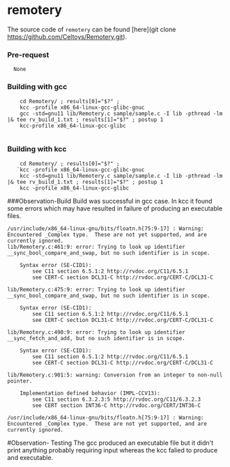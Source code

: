 # remotery

The source code of `remotery` can be found [here](git clone https://github.com/Celtoys/Remotery.git).

### Pre-request
```
  None    
```

### Building with gcc
```
    cd Remotery/ ; results[0]="$?" ;
    kcc -profile x86_64-linux-gcc-glibc-gnuc
    gcc -std=gnu11 lib/Remotery.c sample/sample.c -I lib -pthread -lm |& tee rv_build_1.txt ; results[1]="$?" ; postup 1
    kcc-profile x86_64-linux-gcc-glibc
    
````    


### Building with kcc
```
    cd Remotery/ ; results[0]="$?" ;
   `kcc -profile x86_64-linux-gcc-glibc-gnuc
    kcc -std=gnu11 lib/Remotery.c sample/sample.c -I lib -pthread -lm |& tee rv_build_1.txt ; results[1]="$?" ; postup 1
    kcc -profile x86_64-linux-gcc-glibc
```

###Observation-Build
Build was successful in gcc case. In kcc it found some errors which may have resulted in failure of producing an executable files.
```
/usr/include/x86_64-linux-gnu/bits/floatn.h[75:9-17] : Warning: Encountered _Complex type.  These are not yet supported, and are currently ignored.
lib/Remotery.c:461:9: error: Trying to look up identifier __sync_bool_compare_and_swap, but no such identifier is in scope.

    Syntax error (SE-CID1):
        see C11 section 6.5.1:2 http://rvdoc.org/C11/6.5.1
        see CERT-C section DCL31-C http://rvdoc.org/CERT-C/DCL31-C

lib/Remotery.c:475:9: error: Trying to look up identifier __sync_bool_compare_and_swap, but no such identifier is in scope.

    Syntax error (SE-CID1):
        see C11 section 6.5.1:2 http://rvdoc.org/C11/6.5.1
        see CERT-C section DCL31-C http://rvdoc.org/CERT-C/DCL31-C

lib/Remotery.c:490:9: error: Trying to look up identifier __sync_fetch_and_add, but no such identifier is in scope.

    Syntax error (SE-CID1):
        see C11 section 6.5.1:2 http://rvdoc.org/C11/6.5.1
        see CERT-C section DCL31-C http://rvdoc.org/CERT-C/DCL31-C

lib/Remotery.c:901:5: warning: Conversion from an integer to non-null pointer.

    Implementation defined behavior (IMPL-CCV13):
        see C11 section 6.3.2.3:5 http://rvdoc.org/C11/6.3.2.3
        see CERT section INT36-C http://rvdoc.org/CERT/INT36-C

/usr/include/x86_64-linux-gnu/bits/floatn.h[75:9-17] : Warning: Encountered _Complex type.  These are not yet supported, and are currently ignored.

```
#Observation- Testing
The gcc produced an executable file but it didn't print anything probably requiring input whereas the kcc falied to produce and executable.
